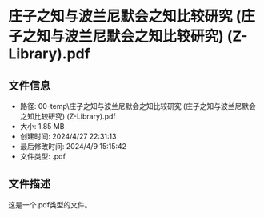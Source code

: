 ﻿# 庄子之知与波兰尼默会之知比较研究 (庄子之知与波兰尼默会之知比较研究) (Z-Library).pdf

## 文件信息
- 路径: 00-temp\庄子之知与波兰尼默会之知比较研究 (庄子之知与波兰尼默会之知比较研究) (Z-Library).pdf
- 大小: 1.85 MB
- 创建时间: 2024/4/27 22:31:13
- 最后修改时间: 2024/4/9 15:15:42
- 文件类型: .pdf

## 文件描述
这是一个.pdf类型的文件。

